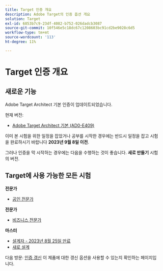 ```yaml
---
title: Target 인증 개요
description: Adobe Target의 인증 옵션 개요
solution: Target
exl-id: 6853b7c9-23df-4082-b752-026dadcb3087
source-git-commit: 10f546e5c18dc67c1208603bc91cd2be9028c6d5
workflow-type: tm+mt
source-wordcount: '113'
ht-degree: 11%

---
```


# Target 인증 개요

## 새로운 기능

Adobe Target Architect 기본 인증이 업데이트되었습니다.

현재 버전:

* [Adobe Target Architect 기본 (AD0-E409)](/help/certifications/at/at-m-architect.md)

이미 본 시험을 위한 일정을 잡았거나 공부를 시작한 경우에는 반드시 일정을 잡고 시험을 완료하시기 바랍니다 **2023년 9월 8일 이전**.

그러나 인증을 막 시작하는 경우에는 다음을 수행하는 것이 좋습니다. **새로 만들기** 시험의 버전.

## Target에 사용 가능한 모든 시험

**전문가**

* [공인 전문가](/help/certifications/at/at-p-business.md) <!--AD0-E408-->

**전문가**

* [비즈니스 전문가](/help/certifications/at/at-e-business.md) <!--AD0-E406-->

**마스터**

* [설계자 - 2023년 8월 25일 만료](/help/certifications/at/at-m-architect.md) <!--AD0-E407-->
* [새로 설계](/help/certifications/at/at-m-architect0623.md) <!--AD0-E409-->

다음 방문: [인증 갱신](/help/certifications/renew.md) 이 제품에 대한 갱신 옵션을 사용할 수 있는지 확인하는 페이지입니다.
